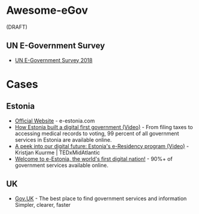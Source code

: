 # Awesome-eGov
(DRAFT)

## UN E-Government Survey
* [UN E-Government Survey 2018](https://publicadministration.un.org/egovkb/en-us/Reports/UN-E-Government-Survey-2018)


# Cases

## Estonia
* [Official Website](https://e-estonia.com/) - e-estonia.com
* [How Estonia built a digital first government (Video)](https://www.youtube.com/watch?v=kHiq5UfxePA) - From filing taxes to accessing medical records to voting, 99 percent of all government services in Estonia are available online.
* [A peek into our digital future: Estonia's e-Residency program (Video)](https://www.youtube.com/watch?v=QY_BArNLASY) - Kristjan Kuurme | TEDxMidAtlantic
* [Welcome to e-Estonia, the world's first digital nation!](https://www.youtube.com/watch?v=sh7W3kudseg) - 90%+ of government services available online.

## UK
* [Gov.UK](https://www.gov.uk/) - The best place to find government services and information Simpler, clearer, faster

